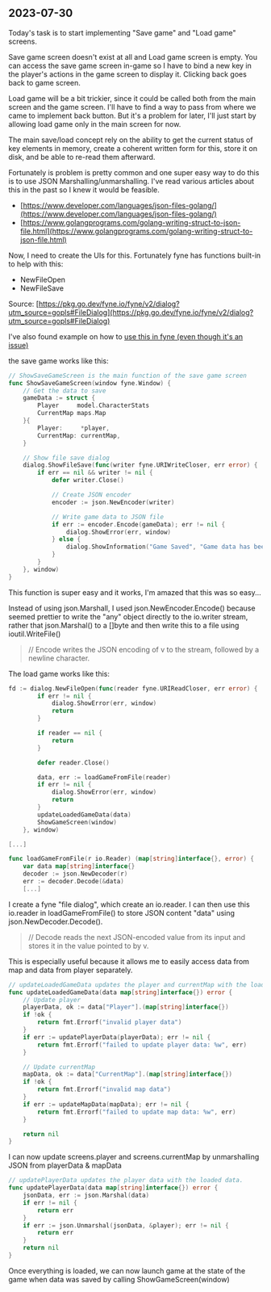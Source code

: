 ## 2023-07-30

Today's task is to start implementing "Save game" and "Load game" screens.

Save game screen doesn't exist at all and Load game screen is empty. You can access the save game screen in-game so I have to bind a new key in the player's actions in the game screen to display it. Clicking back goes back to game screen.

Load game will be a bit trickier, since it could be called both from the main screen and the game screen. I'll have to find a way to pass from where we came to implement back button. But it's a problem for later, I'll just start by allowing load game only in the main screen for now.

The main save/load concept rely on the ability to get the current status of key elements in memory, create a coherent written form for this, store it on disk, and be able to re-read them afterward.

Fortunately is problem is pretty common and one super easy way to do this is to use JSON Marshalling/unmarshalling. I've read various articles about this in the past so I knew it would be feasible.

* [https://www.developer.com/languages/json-files-golang/](https://www.developer.com/languages/json-files-golang/)
* [https://www.golangprograms.com/golang-writing-struct-to-json-file.html](https://www.golangprograms.com/golang-writing-struct-to-json-file.html)

Now, I need to create the UIs for this. Fortunately fyne has functions built-in to help with this:
* NewFileOpen
* NewFileSave

Source: [https://pkg.go.dev/fyne.io/fyne/v2/dialog?utm_source=gopls#FileDialog](https://pkg.go.dev/fyne.io/fyne/v2/dialog?utm_source=gopls#FileDialog)

I've also found example on how to [use this in fyne (even though it's an issue)](https://github.com/fyne-io/fyne/issues/3535)

the save game works like this:

```go
// ShowSaveGameScreen is the main function of the save game screen
func ShowSaveGameScreen(window fyne.Window) {
	// Get the data to save
	gameData := struct {
		Player     model.CharacterStats
		CurrentMap maps.Map
	}{
		Player:     *player,
		CurrentMap: currentMap,
	}

	// Show file save dialog
	dialog.ShowFileSave(func(writer fyne.URIWriteCloser, err error) {
		if err == nil && writer != nil {
			defer writer.Close()

			// Create JSON encoder
			encoder := json.NewEncoder(writer)

			// Write game data to JSON file
			if err := encoder.Encode(gameData); err != nil {
				dialog.ShowError(err, window)
			} else {
				dialog.ShowInformation("Game Saved", "Game data has been successfully saved.", window)
			}
		}
	}, window)
}
```

This function is super easy and it works, I'm amazed that this was so easy...

Instead of using json.Marshall, I used json.NewEncoder.Encode() because seemed prettier to write the "any" object directly to the io.writer stream, rather that json.Marshal() to a []byte and then write this to a file using ioutil.WriteFile()

> // Encode writes the JSON encoding of v to the stream, followed by a newline character.

The load game works like this:

```go
fd := dialog.NewFileOpen(func(reader fyne.URIReadCloser, err error) {
		if err != nil {
			dialog.ShowError(err, window)
			return
		}

		if reader == nil {
			return
		}

		defer reader.Close()

		data, err := loadGameFromFile(reader)
		if err != nil {
			dialog.ShowError(err, window)
			return
		}
		updateLoadedGameData(data)
		ShowGameScreen(window)
	}, window)

[...]

func loadGameFromFile(r io.Reader) (map[string]interface{}, error) {
	var data map[string]interface{}
	decoder := json.NewDecoder(r)
	err := decoder.Decode(&data)
    [...]
```

I create a fyne "file dialog", which create an io.reader. I can then use this io.reader in loadGameFromFile() to store JSON content "data" using json.NewDecoder.Decode().

> // Decode reads the next JSON-encoded value from its input and stores it in the value pointed to by v.

This is especially useful because it allows me to easily access data from map and data from player separately.

```go
// updateLoadedGameData updates the player and currentMap with the loaded data.
func updateLoadedGameData(data map[string]interface{}) error {
	// Update player
	playerData, ok := data["Player"].(map[string]interface{})
	if !ok {
		return fmt.Errorf("invalid player data")
	}
	if err := updatePlayerData(playerData); err != nil {
		return fmt.Errorf("failed to update player data: %w", err)
	}

	// Update currentMap
	mapData, ok := data["CurrentMap"].(map[string]interface{})
	if !ok {
		return fmt.Errorf("invalid map data")
	}
	if err := updateMapData(mapData); err != nil {
		return fmt.Errorf("failed to update map data: %w", err)
	}

	return nil
}
```

I can now update screens.player and screens.currentMap by unmarshalling JSON from playerData & mapData

```go
// updatePlayerData updates the player data with the loaded data.
func updatePlayerData(data map[string]interface{}) error {
	jsonData, err := json.Marshal(data)
	if err != nil {
		return err
	}
	if err := json.Unmarshal(jsonData, &player); err != nil {
		return err
	}
	return nil
}
```

Once everything is loaded, we can now launch game at the state of the game when data was saved by calling ShowGameScreen(window)